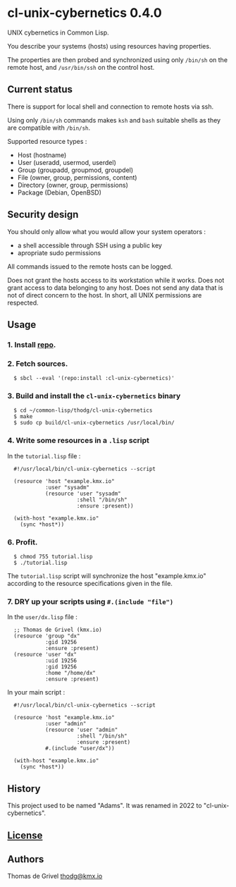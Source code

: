 cl-unix-cybernetics 0.4.0
=========================

UNIX cybernetics in Common Lisp.

You describe your systems (hosts) using resources having properties.

The properties are then probed and synchronized using only
`/bin/sh` on the remote host, and `/usr/bin/ssh` on the control host.


Current status
--------------

There is support for local shell and connection to remote hosts via ssh.

Using only `/bin/sh` commands makes `ksh` and `bash` suitable shells as
they are compatible with `/bin/sh`.

Supported resource types :
 - Host (hostname)
 - User (useradd, usermod, userdel)
 - Group (groupadd, groupmod, groupdel)
 - File (owner, group, permissions, content)
 - Directory (owner, group, permissions)
 - Package (Debian, OpenBSD)


Security design
---------------

You should only allow what you would allow your system operators :
  - a shell accessible through SSH using a public key
  - apropriate sudo permissions

All commands issued to the remote hosts can be logged.

Does not grant the hosts access to its workstation while it works.
Does not grant access to data belonging to any host.
Does not send any data that is not of direct concern to the host.
In short, all UNIX permissions are respected.


Usage
-----


### 1. Install [repo](https://github.com/common-lisp-repo/repo).


### 2. Fetch sources.

``` shell
  $ sbcl --eval '(repo:install :cl-unix-cybernetics)'
```


### 3. Build and install the `cl-unix-cybernetics` binary

``` shell
  $ cd ~/common-lisp/thodg/cl-unix-cybernetics
  $ make
  $ sudo cp build/cl-unix-cybernetics /usr/local/bin/
```


### 4. Write some resources in a `.lisp` script

In the `tutorial.lisp` file :
``` common-lisp
  #!/usr/local/bin/cl-unix-cybernetics --script

  (resource 'host "example.kmx.io"
            :user "sysadm"
            (resource 'user "sysadm"
                      :shell "/bin/sh"
                      :ensure :present))

  (with-host "example.kmx.io"
    (sync *host*))
```


### 6. Profit.

``` shell
  $ chmod 755 tutorial.lisp
  $ ./tutorial.lisp
```

The `tutorial.lisp` script will synchronize the host "example.kmx.io"
according to the resource specifications given in the file.


### 7. DRY up your scripts using `#.(include "file")`

In the `user/dx.lisp` file :
``` common-lisp
  ;; Thomas de Grivel (kmx.io)
  (resource 'group "dx"
            :gid 19256
            :ensure :present)
  (resource 'user "dx"
            :uid 19256
            :gid 19256
            :home "/home/dx"
            :ensure :present)
```

In your main script :
``` common-lisp
  #!/usr/local/bin/cl-unix-cybernetics --script

  (resource 'host "example.kmx.io"
            :user "admin"
            (resource 'user "admin"
                      :shell "/bin/sh"
                      :ensure :present)
            #.(include "user/dx"))

  (with-host "example.kmx.io"
    (sync *host*))
```


History
-------

This project used to be named "Adams".
It was renamed in 2022 to "cl-unix-cybernetics".


[License](LICENSE.md)
---------------------


Authors
-------

Thomas de Grivel <thodg@kmx.io>

